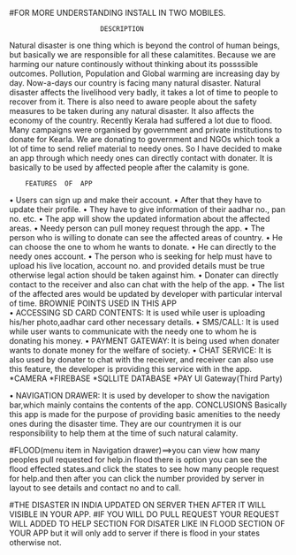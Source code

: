 

#FOR MORE UNDERSTANDING INSTALL IN TWO MOBILES.

                           
                           
                           DESCRIPTION
                           
Natural disaster is one thing which is beyond the 
control of human beings,
but basically we are responsible for all these
calamitites. Because we are harming our
nature continously without thinking about its possssible
outcomes. Pollution, Population 
and Global warming are increasing day by day.
Now-a-days our country is facing many natural
disaster. Natural disaster affects the livelihood 
very badly, it takes a lot of time
to people to recover from it. There is also 
need to aware people about the safety measures
to be taken during any natural disaster.
It also affects the economy of the country. 
Recently Kerala had suffered a lot due to
flood. Many campaigns were organised by government 
and private institutions to donate for Kearla.
We are donating to government
and NGOs which took a lot of time to send relief
material to needy ones.
So I have decided
to make an app through which  needy ones can directly
contact with donater. It is 
basically to be used by affected people 
after the calamity is gone.


        FEATURES  OF  APP
•	Users can sign up and make their account.
•	After that they have to update their profile.
•	They have to give information of their aadhar no., pan no. etc.
•	The app will show the updated information about the affected areas.
•	Needy person can pull money request through the app.
•	The person who is willing to donate can see the affected areas of country.
•	He can choose the one to whom he wants to donate. 
•	He can directly to the needy ones account.
•	The person who is seeking for help must have to upload his live location, account no. and provided details must be true
otherwise legal action should be taken against him.
•	Donater can directly contact to the receiver and also can chat with the help of the app.
•	The list of the affected ares would be updated by developer with particular interval of time.
BROWNIE   POINTS  USED  IN  THIS  APP  
•	ACCESSING SD CARD CONTENTS: It is used while user is uploading his/her photo,aadhar card other necessary details.
•	SMS/CALL: It is used while user wants to communicate with the needy one to whom he is donating his money.
•	PAYMENT GATEWAY: It is being used when donater wants to donate money for the welfare of society.
•	CHAT SERVICE: It is also used by donater to chat with the receiver, and receiver can also use this feature, 
the developer is providing this service with in the app.
*CAMERA
*FIREBASE
*SQLLITE DATABASE
*PAY  UI Gateway(Third Party)



•	NAVIGATION  DRAWER: It is used by developer to show the navigation bar,which mainly contains the contents of the app.
CONCLUSIONS
Basically this app is made for the purpose of providing basic amenities to the needy ones during the disaster time.
They are our countrymen it is our responsibility to help them at the time of such natural calamity.

#FLOOD(menu item in Navigation drawer)==>you can view how many peoples pull requested for help.in flood there is option 
you can see the flood effected states.and click the states to see how many people request for help.and then after you can click the number provided by server in layout to see details and contact no and to call.

#THE DISASTER IN INDIA UPDATED ON SERVER THEN AFTER IT WILL VISIBLE IN YOUR APP.
#IF YOU WILL DO PULL REQUEST YOUR REQUEST WILL ADDED TO HELP SECTION FOR DISATER LIKE IN FLOOD SECTION 
OF YOUR APP but it will only add to server if there is  flood in your states otherwise not. 



